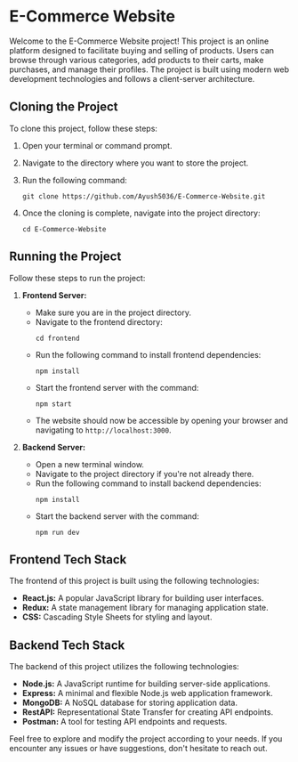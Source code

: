 # E-Commerce Website 

Welcome to the E-Commerce Website project! This project is an online platform designed to facilitate buying and selling of products. Users can browse through various categories, add products to their carts, make purchases, and manage their profiles. The project is built using modern web development technologies and follows a client-server architecture.

## Cloning the Project

To clone this project, follow these steps:

1. Open your terminal or command prompt.
2. Navigate to the directory where you want to store the project.
3. Run the following command:
   
   ```
   git clone https://github.com/Ayush5036/E-Commerce-Website.git
   
   ```
5. Once the cloning is complete, navigate into the project directory:
   ```
   cd E-Commerce-Website
   
   ```

## Running the Project

Follow these steps to run the project:

1. **Frontend Server:**
   - Make sure you are in the project directory.
   - Navigate to the frontend directory:
     ```
     cd frontend
     
     ```
   - Run the following command to install frontend dependencies:
     ```
     npm install
     
     ```
   - Start the frontend server with the command:
     ```
     npm start
     
     ```
   - The website should now be accessible by opening your browser and navigating to `http://localhost:3000`.

2. **Backend Server:**
   - Open a new terminal window.
   - Navigate to the project directory if you're not already there.
   - Run the following command to install backend dependencies:
     ```
     npm install
     
     ```
   - Start the backend server with the command:
     ```
     npm run dev
     
     ```

## Frontend Tech Stack

The frontend of this project is built using the following technologies:

- **React.js:** A popular JavaScript library for building user interfaces.
- **Redux:** A state management library for managing application state.
- **CSS:** Cascading Style Sheets for styling and layout.

## Backend Tech Stack

The backend of this project utilizes the following technologies:

- **Node.js:** A JavaScript runtime for building server-side applications.
- **Express:** A minimal and flexible Node.js web application framework.
- **MongoDB:** A NoSQL database for storing application data.
- **RestAPI:** Representational State Transfer for creating API endpoints.
- **Postman:** A tool for testing API endpoints and requests.

Feel free to explore and modify the project according to your needs. If you encounter any issues or have suggestions, don't hesitate to reach out.
